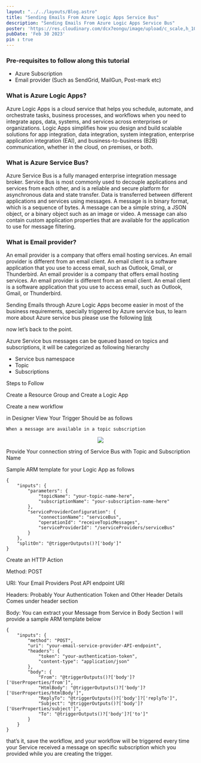 ```yaml
---
layout: "../../layouts/Blog.astro"
title: "Sending Emails From Azure Logic Apps Service Bus"
description: "Sending Emails From Azure Logic Apps Service Bus"
poster: 'https://res.cloudinary.com/dcx7eongu/image/upload/c_scale,h_1000,w_2000/v1700218906/logic-apps-data-integration_qpjv3k.png'
pubDate: 'Feb 30 2023'
pin : true
---
```


### Pre-requisites to follow along this tutorial

- Azure Subscription
- Email provider (Such as SendGrid, MailGun, Post-mark etc)

### What is Azure Logic Apps?

Azure Logic Apps is a cloud service that helps you schedule, automate, and orchestrate tasks, business processes, and workflows when you need to integrate apps, data, systems, and services across enterprises or organizations. Logic Apps simplifies how you design and build scalable solutions for app integration, data integration, system integration, enterprise application integration (EAI), and business-to-business (B2B) communication, whether in the cloud, on premises, or both.

### What is Azure Service Bus?

Azure Service Bus is a fully managed enterprise integration message broker. Service Bus is most commonly used to decouple applications and services from each other, and is a reliable and secure platform for asynchronous data and state transfer. Data is transferred between different applications and services using messages. A message is in binary format, which is a sequence of bytes. A message can be a simple string, a JSON object, or a binary object such as an image or video. A message can also contain custom application properties that are available for the application to use for message filtering.

### What is Email provider?

An email provider is a company that offers email hosting services. An email provider is different from an email client. An email client is a software application that you use to access email, such as Outlook, Gmail, or Thunderbird. An email provider is a company that offers email hosting services. An email provider is different from an email client. An email client is a software application that you use to access email, such as Outlook, Gmail, or Thunderbird.

Sending Emails through Azure Logic Apps become easier in most of the business requirements, specially triggered by Azure service bus, to learn more about Azure service bus please use the following [link](https://docs.microsoft.com/en-us/azure/service-bus-messaging/service-bus-messaging-overview)

now let’s back to the point.

Azure Service bus messages can be queued based on topics and subscriptions, it will be categorized as following hierarchy

- Service bus namespace
- Topic
- Subscriptions

Steps to Follow

Create a Resource Group and Create a Logic App

Create a new workflow

in Designer View Your Trigger Should be as follows

``` 
When a message are available in a topic subscription
```
<center>

![](https://miro.medium.com/v2/resize:fit:472/format:webp/0*m-jHobhbQ4xEqDps.png)

</center>

Provide Your connection string of Service Bus with Topic and Subscription Name

Sample ARM template for your Logic App as follows

```
{
    "inputs": {
        "parameters": {
            "topicName": "your-topic-name-here",
            "subscriptionName": "your-subscription-name-here"
        },
        "serviceProviderConfiguration": {
            "connectionName": "serviceBus",
            "operationId": "receiveTopicMessages",
            "serviceProviderId": "/serviceProviders/serviceBus"
        }
    },
    "splitOn": "@triggerOutputs()?['body']"
}
```

Create an HTTP Action

Method: POST

URI: Your Email Providers Post API endpoint URI

Headers: Probably Your Authentication Token and Other Header Details Comes under header section

Body: You can extract your Message from Service in Body Section I will provide a sample ARM template below

```
{ 
    "inputs": { 
        "method": "POST", 
        "uri": "your-email-service-provider-API-endpoint", 
        "headers": { 
            "token": "your-authentication-token", 
            "content-type": "application/json" 
        }, 
        "body": { 
            "From": "@triggerOutputs()?['body']?['UserProperties/from']", 
            "HtmlBody": "@triggerOutputs()?['body']?['UserProperties/htmlBody']", 
            "ReplyTo": "@triggerOutputs()?['body']?['replyTo']", 
            "Subject": "@triggerOutputs()?['body']?['UserProperties/subject']", 
            "To": "@triggerOutputs()?['body']?['to']" 
        } 
    } 
}
```

that’s it, save the workflow, and your workflow will be triggered every time your Service received a message on specific subscription which you provided while you are creating the trigger.


